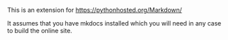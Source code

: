 This is an extension for  https://pythonhosted.org/Markdown/

It assumes that you have mkdocs installed which you will need in any case to build the online site.
